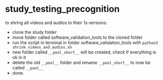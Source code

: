 # study_testing_precognition

to shring all videos and audios to their 1s versions:

- clone the study folder
- move folder called software_validation_tools to the cloned folder
- run the script in terminal in folder software_validation_tools with `python3 shrink_videos_and_audios.sh`
- new folder called `__pool_short__` will be created, check if everything is ok in it
- delete the old `__pool__` folder and rename `__pool_short__` to now be called `__pool__`
- done.
